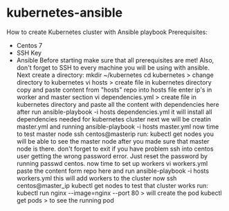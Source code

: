 # kubernetes-ansible
How to create Kubernetes cluster with Ansible playbook
Prerequisites:
  - Centos 7
  - SSH Key 
  - Ansible
Before starting make sure that all prerequisites are met!  Also, don't forget to SSH to every machine you will be using with ansible.
Next create a directory: mkdir  ~/kubernetes
cd kubernetes > change directory to kubernetes
vi hosts > create file in kubernetes directory
copy and paste content from "hosts" repo into hosts file
enter ip's in worker and master section
vi dependencies.yml > create file in kubernetes directory and paste all the content with dependencies here
after run ansible-playbook -i hosts dependencies.yml
it will install all dependencies needed for kubernetes cluster
next we will be creatin master.yml and running
ansible-playbook -i hosts master.yml
now time to test master node
ssh centos@masterip
run: kubectl get nodes
you will be able to see the master node
after you made sure that master node is there. don't forget to exit
if you have problem ssh into centos user getting the wrong password error. Just reset the password by running passwd centos.
now time to set up workers
vi workers.yml paste the content form repo here and run ansible-playbook -i hosts workers.yml
this will add workers to the cluster
now ssh centos@master_ip
kubectl get nodes
to test that cluster works run:
kubectl run nginx --image=nginx --port 80 > will create the pod
kubectl get pods > to see the running pod

